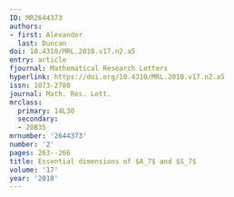 ```yaml
---
ID: MR2644373
authors:
- first: Alexander
  last: Duncan
doi: 10.4310/MRL.2010.v17.n2.a5
entry: article
fjournal: Mathematical Research Letters
hyperlink: https://doi.org/10.4310/MRL.2010.v17.n2.a5
issn: 1073-2780
journal: Math. Res. Lett.
mrclass:
  primary: 14L30
  secondary:
  - 20B35
mrnumber: '2644373'
number: '2'
pages: 263--266
title: Essential dimensions of $A_7$ and $S_7$
volume: '17'
year: '2010'
---
```

